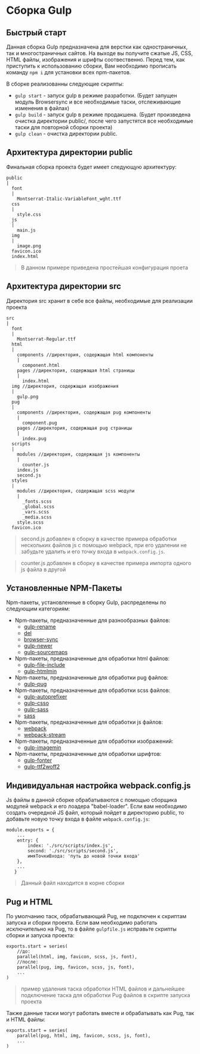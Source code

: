 # Сборка Gulp
## Быстрый старт
Данная сборка Gulp предназначена для верстки как одностраничных, так и многостраничных сайтов. 
На выходе вы получите сжатые JS, CSS, HTML файлы, изображения и шрифты соотвественно. 
Перед тем, как приступить к использованию сборки, Вам необходимо прописать команду ```npm i``` для установки всех npm-пакетов.

В сборке реализованны следующие скрипты:
* ```gulp start``` - запуск gulp в режиме разработки. (Будет запущен модуль Browsersync и все необходимые таски, отслеживающие изменения в файлах)
* ```gulp build``` - запуск gulp в режиме продакшена. (Будет произведена очистка директории public/, после чего запустятся все необходимые таски для повторной сборки проекта)
* ```gulp clean``` - очистка директории public.

## Архитектура директории public
Финальная сборка проекта будет имеет следующую архитектуру:
```
public
|
  font
  |
    Montserrat-Italic-VariableFont_wght.ttf
  css
  |
    style.css 
  js
  |
    main.js
  img
  |
    image.png
  favicon.ico
  index.html
```
>В данном примере приведена простейшая конфигурация проета

## Архитектура директории src
Директория src хранит в себе все файлы, необходимые для реализации проекта
```
src
|
  font
  |
    Montserrat-Regular.ttf
  html
  |
    components //директория, содержащая html компоненты 
    |
      component.html
    pages //директория, содержащая html страницы
    |
      index.html
  img //директория, содержащая изображения
  |
    gulp.png
  pug
  |
    components //директория, содержащая pug компоненты 
    |
      component.pug
    pages //директория, содержащая pug страницы
    |
      index.pug
  scripts
  |
    modules //директория, содержащая js компоненты
    |
      counter.js
    index.js
    second.js
  styles
  |
    modules //директория, содержащая scss модули
    |
      _fonts.scss
      _global.scss
      _vars.scss
      _media.scss
    style.scss
  favicon.ico
```
>second.js добавлен в сборку в качестве примера обработки нескольких файлов js с помощью webpack, при его удалении не забудьте удалить и его точку входа в ```webpack.config.js```.


>counter.js добавлен в сборку в качестве примера импорта одного js файла в другой

## Установленные NPM-Пакеты

Npm-пакеты, установленные в сборку Gulp, распределены по следующим категориям:
 * Npm-пакеты, предназначенные для разнообразных файлов:
   * [gulp-rename](https://www.npmjs.com/package/gulp-rename)
   * [del](https://www.npmjs.com/package/del)
   * [browser-sync](https://www.npmjs.com/package/browser-sync)
   * [gulp-newer](https://www.npmjs.com/package/gulp-newer)
   * [gulp-sourcemaps](https://www.npmjs.com/package/gulp-sourcemaps) 
 * Npm-пакеты, предназначенные для обработки html файлов:
   * [gulp-file-include](https://www.npmjs.com/package/gulp-file-include) 
   * [gulp-htmlmin](https://www.npmjs.com/package/gulp-htmlmin) 
 * Npm-пакеты, предназначенные для обработки pug файлов:
   * [gulp-pug](https://www.npmjs.com/package/gulp-pug) 
 * Npm-пакеты, предназначенные для обработки scss файлов:
   * [gulp-autoprefixer](https://www.npmjs.com/package/gulp-autoprefixer) 
   * [gulp-csso](https://www.npmjs.com/package/gulp-csso) 
   * [gulp-sass](https://www.npmjs.com/package/gulp-sass) 
   * [sass](https://www.npmjs.com/package/sass) 
 * Npm-пакеты, предназначенные для обработки js файлов:
   * [webpack](https://www.npmjs.com/package/webpack) 
   * [webpack-stream](https://www.npmjs.com/package/webpack-stream) 
 * Npm-пакеты, предназначенные для обработки изображений:
   * [gulp-imagemin](https://www.npmjs.com/package/gulp-imagemin) 
 * Npm-пакеты, предназначенные для обработки шрифтов:
   * [gulp-fonter](https://www.npmjs.com/package/gulp-fonter) 
   * [gulp-ttf2woff2](https://www.npmjs.com/package/gulp-ttf2woff2) 

## Индивидуальная настройка webpack.config.js
Js файлы в данной сборке обрабатываются с помощью сборщика модулей webpack и его лоадера "babel-loader". 
Если вам необходимо создать очередной JS файл, который пойдет в директорию public, то добавьте новую точку входа в файле ```webpack.config.js```:
```
module.exports = {
    ...
    entry: {
        index: './src/scripts/index.js', 
        second: './src/scripts/second.js',
        имяТочкиВхода: 'путь до новой точки входа'
    },
    ...
   }
  ```
>Данный файл находится в корне сборки

## Pug и HTML
По умолчанию таск, обрабатывающий Pug, не подключен к скриптам запуска и сборки проекта.
Если вам необходимо работать исключительно на Pug, то в файле ```gulpfile.js``` исправьте скрипты сборки и запуска проекта:
```
exports.start = series(
    //до:
    parallel(html, img, favicon, scss, js, font),
    //после:
    parallel(pug, img, favicon, scss, js, font),
    ...
)

```
> пример удаления таска обработки HTML файлов и дальнейшее подключение таска для обработки Pug файлов в скрипте запуска проекта

Также данные таски могут работать вместе и обрабатывать как Pug, так и HTML файлы: 
```
exports.start = series(
    parallel(pug, html, img, favicon, scss, js, font),
    ...
)

```
